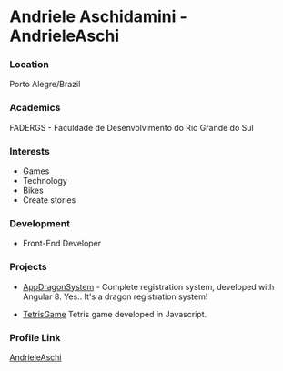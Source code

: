 # Andriele Aschidamini - AndrieleAschi

### Location

Porto Alegre/Brazil

### Academics

FADERGS - Faculdade de Desenvolvimento do Rio Grande do Sul

### Interests

- Games
- Technology
- Bikes
- Create stories

### Development

- Front-End Developer

### Projects

- [AppDragonSystem](https://github.com/AndrieleAschidamini/AppDragonSystem) - Complete registration system, developed with Angular 8. Yes.. It's a dragon registration system!

- [TetrisGame](https://github.com/AndrieleAschi/TetrisGame) Tetris game developed in Javascript.

### Profile Link

[AndrieleAschi](https://github.com/AndrieleAschi/)